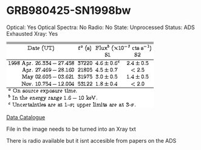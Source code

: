 # GRB980425-SN1998bw

Optical: Yes
Optical Spectra: No
Radio: No
State: Unprocessed
Status: ADS Exhausted
Xray: Yes

![Untitled](GRB980425-SN1998bw%209213164188ba435a84ee03f18e406196/Untitled.png)

[Data Catalogue](GRB980425-SN1998bw%209213164188ba435a84ee03f18e406196/Data%20Catalogue%205e95b65ba9ff489e8c40c5cbd219c33d.csv)

File in the image needs to be turned into an Xray txt

There is radio available but it isnt accesible from papers on the ADS